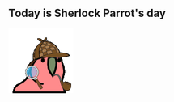 <h2>Today is Sherlock Parrot's day</h2><img src="https://raw.githubusercontent.com/jmhobbs/cultofthepartyparrot.com/master/parrots/hd/sherlockholmesparrot.gif" />